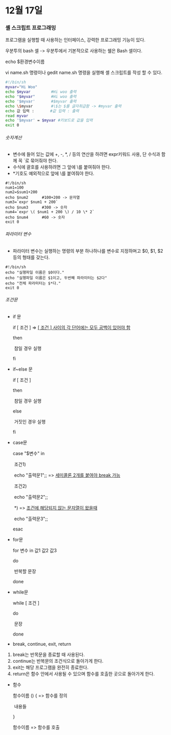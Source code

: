 # 12월 17일

### 셸 스크립트 프로그래밍

프로그램을 실행할 때 사용하는 인터페이스, 강력한 프로그래밍 기능이 있다.

우분투의 bash 셀 -> 우분투에서 기본적으로 사용하는 쉘은 Bash 셀이다.

echo $환경변수이름

vi name.sh 명령이나 gedit name.sh 명령을 실행해 셸 스크립트를 작성 할 수 있다.

```sh
#!/bin/sh
myvar="Hi Woo"
echo $myvar			#Hi woo 출력
echo "$myvar"		#Hi woo 출력
echo '$myvar'		#$myvar 출력
echo \$myvar		#\$는 $를 글자취급함 -> #myvar 출력
echo 값 입력 :		  #값 입력 : 출력
read myvar			
echo '$myvar' = $myvar #키보드로 값을 입력
exit 0
```



###### 숫자계산

- 변수에 들어 있는 값에 +, -, *, / 등의 연산을 하려면 expr키워드 사용, 단 수식과 함께 꼭 `로 묶어줘야 한다.
- 수식에 괄호를 사용하려면 그 앞에 \를 붙여줘야 한다.
- *기호도 예외적으로 앞에 \를 붙여줘야 한다.

``` shell
#!/bin/sh
num1=100
num2=$sum1+200
echo $num2		#100+200 -> 문자열
num3=`expr $num1 + 200`
echo $num3		#300 -> 숫자
num4=`expr \( $num1 + 200 \) / 10 \* 2`
echo $num4		#60 -> 숫자
exit 0
```



###### 파라미터 변수

- 파라미터 변수는 실행하는 명령의 부분 하나하나를 변수로 지정하며고 $0, $1, $2 등의 형태를 갖는다.

```shell
#!/bin/sh
echo "실행파일 이름은 $0이다."
echo "실행파일 이름은 $1이고, 두번째 파라미터는 $2다"
echo "전체 파라미터는 $*다."
exit 0
```



###### 조건문

- if 문

  if [ 조건 ]	=>	<u>[ 조건 ] 사이의 각 단어에는 모두 공백이 있어야 함</u>

  then

  ​	참일 경우 실행

  fi

  

- if~else 문

  if [ 조건 ]

  then

  ​	참일 경우 실행

  else

  ​	거짓인 경우 실행

  fi

  

- case문

  case "$변수" in

  ​	조건1)

  ​			echo "출력문1";;	=>	<u>세미콜론 2개를 붙여야 break 가능</u>

  ​	조건2)

  ​			echo "출력문2";;

  ​	*)	=>	<u>조건에 해당되지 않는 문자열이 왔을때</u>

  ​			echo "출력문3";;

  esac

  

- for문

  for 변수 in 값1 값2 값3

  do

  ​	반복할 문장

  done

  

- while문

  while [ 조건 ]

  do

  ​	문장

  done

  

- break, continue, exit, return

1. break는 반목문을 종료할 때 사용된다.
2. continue는 반복문의 조건식으로 돌아가게 한다.
3. exit는 해당 프로그램을 완전히 종료한다.
4. return은 함수 안에서 사용될 수 있으며 함수를 호출한 곳으로 돌아가게 한다.



- 함수

  함수이름 () {	=>	함수를 정의

  ​	내용들

  }

  함수이름	=>	함수를 호출


